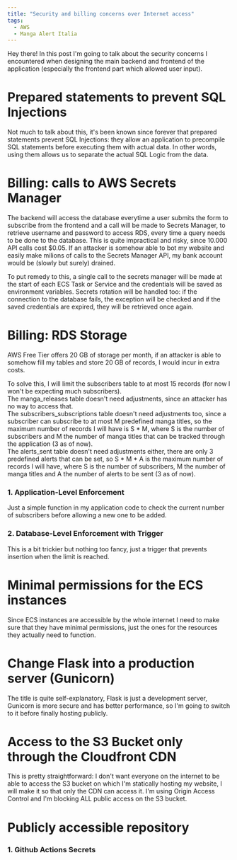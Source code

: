 ```yaml
---
title: "Security and billing concerns over Internet access"
tags:
  - AWS
  - Manga Alert Italia
---
```


Hey there! In this post I'm going to talk about the security concerns I encountered when designing the main backend and frontend of the application (especially the frontend part which allowed user input). 

# Prepared statements to prevent SQL Injections
Not much to talk about this, it's been known since forever that prepared statements prevent SQL Injections: they allow an application to precompile SQL statements before executing them with actual data. In other words, using them allows us to separate the actual SQL Logic from the data. 

# Billing: calls to AWS Secrets Manager
The backend will access the database everytime a user submits the form to subscribe from the frontend and a call will be made to Secrets Manager, to retrieve username and password to access RDS, every time a query needs to be done to the database. This is quite impractical and risky, since 10.000 API calls cost $0.05. If an attacker is somehow able to bot my website and easily make milions of calls to the Secrets Manager API, my bank account would be (slowly but surely) drained.    

To put remedy to this, a single call to the secrets manager will be made at the start of each ECS Task or Service and the credentials will be saved as environment variables. Secrets rotation will be handled too: if the connection to the database fails, the exception will be checked and if the saved credentials are expired, they will be retrieved once again. 

# Billing: RDS Storage
AWS Free Tier offers 20 GB of storage per month, if an attacker is able to somehow fill my tables and store 20 GB of records, I would incur in extra costs.   

To solve this, I will limit the subscribers table to at most 15 records (for now I won't be expecting much subscribers).   
The manga_releases table doesn't need adjustments, since an attacker has no way to access that.  
The subscribers_subscriptions table doesn't need adjustments too, since a subscriber can subscribe to at most M predefined manga titles, so the maximum number of records I will have is S * M, where S is the number of subscribers and M the number of manga titles that can be tracked through the application (3 as of now).   
The alerts_sent table doesn't need adjustments either, there are only 3 predefined alerts that can be set, so S * M * A is the maximum number of records I will have, where S is the number of subscribers, M the number of manga titles and A the number of alerts to be sent (3 as of now). 

### 1. Application-Level Enforcement
Just a simple function in my application code to check the current number of subscribers before allowing a new one to be added.

### 2. Database-Level Enforcement with Trigger
This is a bit trickier but nothing too fancy, just a trigger that prevents insertion when the limit is reached.

# Minimal permissions for the ECS instances
Since ECS instances are accessible by the whole internet I need to make sure that they have minimal permissions, just the ones for the resources they actually need to function. 

# Change Flask into a production server (Gunicorn)
The title is quite self-explanatory, Flask is just a development server, Gunicorn is more secure and has better performance, so I'm going to switch to it before finally hosting publicly. 

# Access to the S3 Bucket only through the Cloudfront CDN
This is pretty straightforward: I don't want everyone on the internet to be able to access the S3 bucket on which I'm  statically hosting my website, I will make it so that only the CDN can access it. I'm using Origin Access Control and I'm blocking ALL public access on the S3 bucket. 

# Publicly accessible repository

### 1. Github Actions Secrets
